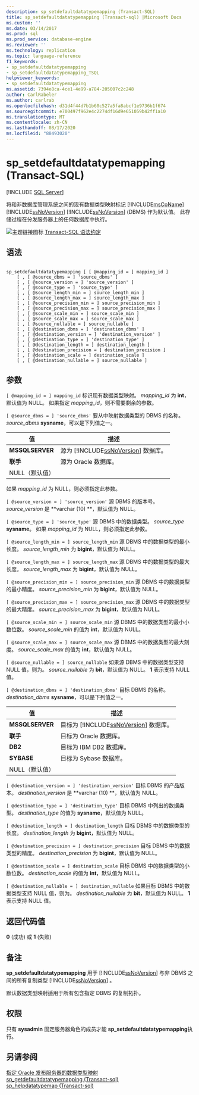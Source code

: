 ```yaml
---
description: sp_setdefaultdatatypemapping (Transact-SQL)
title: sp_setdefaultdatatypemapping (Transact-sql) |Microsoft Docs
ms.custom: ''
ms.date: 03/14/2017
ms.prod: sql
ms.prod_service: database-engine
ms.reviewer: ''
ms.technology: replication
ms.topic: language-reference
f1_keywords:
- sp_setdefaultdatatypemapping
- sp_setdefaultdatatypemapping_TSQL
helpviewer_keywords:
- sp_setdefaultdatatypemapping
ms.assetid: 7394e8ca-4ce1-4e99-a784-205007c2c248
author: CarlRabeler
ms.author: carlrab
ms.openlocfilehash: d31d4f44d7b1b60c527a5fa8abcf1e9736b1f674
ms.sourcegitcommit: e700497f962e4c2274df16d9e651059b42ff1a10
ms.translationtype: MT
ms.contentlocale: zh-CN
ms.lasthandoff: 08/17/2020
ms.locfileid: "88493020"
---
```

# <a name="sp_setdefaultdatatypemapping-transact-sql"></a>sp_setdefaultdatatypemapping (Transact-SQL)
[!INCLUDE [SQL Server](../../includes/applies-to-version/sqlserver.md)]

  将和非数据库管理系统之间的现有数据类型映射标记 [!INCLUDE[msCoName](../../includes/msconame-md.md)] [!INCLUDE[ssNoVersion](../../includes/ssnoversion-md.md)] [!INCLUDE[ssNoVersion](../../includes/ssnoversion-md.md)] (DBMS) 作为默认值。 此存储过程在分发服务器上的任何数据库中执行。  
  
 ![主题链接图标](../../database-engine/configure-windows/media/topic-link.gif "“主题链接”图标") [Transact-SQL 语法约定](../../t-sql/language-elements/transact-sql-syntax-conventions-transact-sql.md)  
  
## <a name="syntax"></a>语法  
  
```  
  
sp_setdefaultdatatypemapping [ [ @mapping_id = ] mapping_id ]  
    [ , [ @source_dbms = ] 'source_dbms' ]  
    [ , [ @source_version = ] 'source_version' ]  
    [ , [ @source_type = ] 'source_type' ]   
    [ , [ @source_length_min = ] source_length_min ]  
    [ , [ @source_length_max = ] source_length_max ]  
    [ , [ @source_precision_min = ] source_precision_min ]  
    [ , [ @source_precision_max = ] source_precision_max ]  
    [ , [ @source_scale_min = ] source_scale_min ]  
    [ , [ @source_scale_max = ] source_scale_max ]  
    [ , [ @source_nullable = ] source_nullable ]  
    [ , [ @destination_dbms = ] 'destination_dbms' ]  
    [ , [ @destination_version = ] 'destination_version' ]  
    [ , [ @destination_type = ] 'destination_type' ]  
    [ , [ @destination_length = ] destination_length ]  
    [ , [ @destination_precision = ] destination_precision ]  
    [ , [ @destination_scale = ] destination_scale ]  
    [ , [ @destination_nullable = ] source_nullable ]  
```  
  
## <a name="arguments"></a>参数  
`[ @mapping_id = ] mapping_id` 标识现有数据类型映射。  *mapping_id* 为 **int**，默认值为 NULL。 如果指定 *mapping_id*，则不需要剩余的参数。  
  
`[ @source_dbms = ] 'source_dbms'` 要从中映射数据类型的 DBMS 的名称。 *source_dbms* **sysname**，可以是下列值之一。  
  
|值|描述|  
|-----------|-----------------|  
|**MSSQLSERVER**|源为 [!INCLUDE[ssNoVersion](../../includes/ssnoversion-md.md)] 数据库。|  
|**联手**|源为 Oracle 数据库。|  
|NULL（默认值）||  
  
 如果 *mapping_id* 为 NULL，则必须指定此参数。  
  
`[ @source_version = ] 'source_version'` 源 DBMS 的版本号。 *source_version* 是 **varchar (10) **，默认值为 NULL。  
  
`[ @source_type = ] 'source_type'` 源 DBMS 中的数据类型。 *source_type* **sysname**。 如果 *mapping_id* 为 NULL，则必须指定此参数。  
  
`[ @source_length_min = ] source_length_min` 源 DBMS 中的数据类型的最小长度。 *source_length_min* 为 **bigint**，默认值为 NULL。  
  
`[ @source_length_max = ] source_length_max` 源 DBMS 中的数据类型的最大长度。 *source_length_max* 为 **bigint**，默认值为 NULL。  
  
`[ @source_precision_min = ] source_precision_min` 源 DBMS 中的数据类型的最小精度。 *source_precision_min* 为 **bigint**，默认值为 NULL。  
  
`[ @source_precision_max = ] source_precision_max` 源 DBMS 中的数据类型的最大精度。 *source_precision_max* 为 **bigint**，默认值为 NULL。  
  
`[ @source_scale_min = ] source_scale_min` 源 DBMS 中的数据类型的最小小数位数。 *source_scale_min* 的值为 **int**，默认值为 NULL。  
  
`[ @source_scale_max = ] source_scale_max` 源 DBMS 中的数据类型的最大刻度。 *source_scale_max* 的值为 **int**，默认值为 NULL。  
  
`[ @source_nullable = ] source_nullable` 如果源 DBMS 中的数据类型支持 NULL 值，则为。 *source_nullable* 为 **bit**，默认值为 NULL。 **1** 表示支持 NULL 值。  
  
`[ @destination_dbms = ] 'destination_dbms'` 目标 DBMS 的名称。 *destination_dbms* **sysname**，可以是下列值之一。  
  
|值|描述|  
|-----------|-----------------|  
|**MSSQLSERVER**|目标为 [!INCLUDE[ssNoVersion](../../includes/ssnoversion-md.md)] 数据库。|  
|**联手**|目标为 Oracle 数据库。|  
|**DB2**|目标为 IBM DB2 数据库。|  
|**SYBASE**|目标为 Sybase 数据库。|  
|NULL（默认值）||  
  
`[ @destination_version = ] 'destination_version'` 目标 DBMS 的产品版本。 *destination_version* 是 **varchar (10) **，默认值为 NULL。  
  
`[ @destination_type = ] 'destination_type'` 目标 DBMS 中列出的数据类型。 *destination_type* 的值为 **sysname**，默认值为 NULL。  
  
`[ @destination_length = ] destination_length` 目标 DBMS 中的数据类型的长度。 *destination_length* 为 **bigint**，默认值为 NULL。  
  
`[ @destination_precision = ] destination_precision` 目标 DBMS 中的数据类型的精度。 *destination_precision* 为 **bigint**，默认值为 NULL。  
  
`[ @destination_scale = ] destination_scale` 目标 DBMS 中的数据类型的小数位数。 *destination_scale* 的值为 **int**，默认值为 NULL。  
  
`[ @destination_nullable = ] destination_nullable` 如果目标 DBMS 中的数据类型支持 NULL 值，则为。 *destination_nullable* 为 **bit**，默认值为 NULL。 **1** 表示支持 NULL 值。  
  
## <a name="return-code-values"></a>返回代码值  
 **0** (成功) 或 **1** (失败)   
  
## <a name="remarks"></a>备注  
 **sp_setdefaultdatatypemapping** 用于 [!INCLUDE[ssNoVersion](../../includes/ssnoversion-md.md)] 与非 DBMS 之间的所有复制类型 [!INCLUDE[ssNoVersion](../../includes/ssnoversion-md.md)] 。  
  
 默认数据类型映射适用于所有包含指定 DBMS 的复制拓扑。  
  
## <a name="permissions"></a>权限  
 只有 **sysadmin** 固定服务器角色的成员才能 **sp_setdefaultdatatypemapping**执行。  
  
## <a name="see-also"></a>另请参阅  
 [指定 Oracle 发布服务器的数据类型映射](../../relational-databases/replication/publish/specify-data-type-mappings-for-an-oracle-publisher.md)   
 [sp_getdefaultdatatypemapping &#40;Transact-sql&#41;](../../relational-databases/system-stored-procedures/sp-getdefaultdatatypemapping-transact-sql.md)   
 [sp_helpdatatypemap &#40;Transact-sql&#41;](../../relational-databases/system-stored-procedures/sp-helpdatatypemap-transact-sql.md)  
  
  
